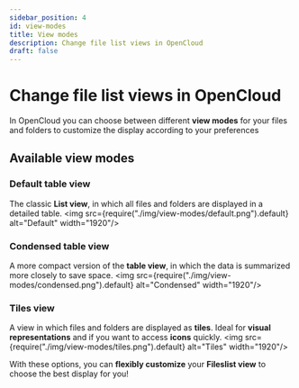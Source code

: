 ```yaml
---
sidebar_position: 4
id: view-modes
title: View modes
description: Change file list views in OpenCloud
draft: false
---
```


# Change file list views in OpenCloud

In OpenCloud you can choose between different **view modes** for your files and folders to customize the display according to your preferences

## Available view modes

### **Default table view**

The classic **List view**, in which all files and folders are displayed in a detailed table.
<img src={require("./img/view-modes/default.png").default} alt="Default" width="1920"/>

### **Condensed table view**

A more compact version of the **table view**, in which the data is summarized more closely to save space.
<img src={require("./img/view-modes/condensed.png").default} alt="Condensed" width="1920"/>

### **Tiles view**

A view in which files and folders are displayed as **tiles**. Ideal for **visual representations** and if you want to access **icons** quickly.
<img src={require("./img/view-modes/tiles.png").default} alt="Tiles" width="1920"/>

With these options, you can **flexibly customize** your **Fileslist view** to choose the best display for you!

